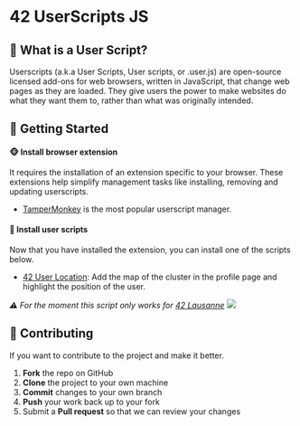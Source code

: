 # 42 UserScripts JS

## 🤔 What is a User Script?
Userscripts (a.k.a User Scripts, User scripts, or .user.js) are open-source licensed add-ons for web browsers, written in JavaScript, that change web pages as they are loaded. They give users the power to make websites do what they want them to, rather than what was originally intended.

## 🚀 Getting Started

#### 🐵 Install browser extension
It requires the installation of an extension specific to your browser. These extensions help simplify management tasks like installing, removing and updating userscripts.
- [TamperMonkey](https://www.tampermonkey.net/) is the most popular userscript manager.

#### 👤 Install user scripts
Now that you have installed the extension, you can install one of the scripts below.
- [42 User Location](https://github.com/ricardoreves/42-userscripts-js/raw/master/scripts/42-user-location.user.js): Add the map of the cluster in the profile page and highlight the position of the user.

*⚠️ For the moment this script only works for [42 Lausanne](https://www.42lausanne.ch/)* 
![](https://via.placeholder.com/1080x720.png?text=Coming%20soon...)

## 🤝 Contributing
If you want to contribute to the project and make it better.

 1. **Fork** the repo on GitHub
 2. **Clone** the project to your own machine
 3. **Commit** changes to your own branch
 4. **Push** your work back up to your fork
 5. Submit a **Pull request** so that we can review your changes
